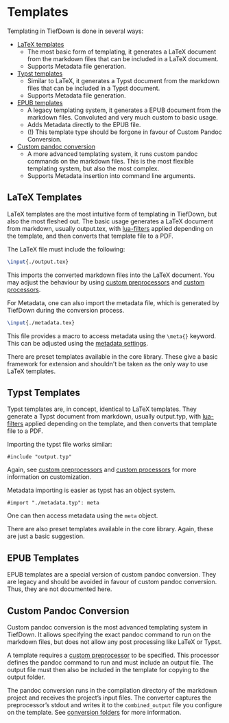 # Templates

Templating in TiefDown is done in several ways:

- [LaTeX templates](#latex-templates)
  - The most basic form of templating, it generates a LaTeX document from the
    markdown files that can be included in a LaTeX document.
  - Supports Metadata file generation.
- [Typst templates](#typst-templates)
  - Similar to LaTeX, it generates a Typst document from the markdown files
    that can be included in a Typst document.
  - Supports Metadata file generation.
- [EPUB templates](#epub-templates)
  - A legacy templating system, it generates a EPUB document from the markdown
    files. Convoluted and very much custom to basic usage.
  - Adds Metadata directly to the EPUB file.
  - (!) This template type should be forgone in favour of Custom Pandoc
    Conversion.
- [Custom pandoc conversion](#custom-pandoc-conversion)
  - A more advanced templating system, it runs custom pandoc commands on the
    markdown files. This is the most flexible templating system, but also the
    most complex.
  - Supports Metadata insertion into command line arguments.

## LaTeX Templates

LaTeX templates are the most intuitive form of templating in TiefDown, but also
the most fleshed out. The basic usage generates a LaTeX document from markdown,
usually output.tex, with [lua-filters](#lua-filters) applied depending on the
template, and then converts that template file to a PDF.

The LaTeX file must include the following:

```latex
\input{./output.tex}
```

This imports the converted markdown files into the LaTeX document. You may
adjust the behaviour by using [custom preprocessors](#custom-processors) and
[custom processors](#custom-processors).

For Metadata, one can also import the metadata file, which is generated by
TiefDown during the conversion process.

```latex
\input{./metadata.tex}
```

This file provides a macro to access metadata using the `\meta{}` keyword.
This can be adjusted using the [metadata settings](#metadata-settings).

There are preset templates available in the core library. These give a basic
framework for extension and shouldn't be taken as the only way to use LaTeX
templates.

## Typst Templates

Typst templates are, in concept, identical to LaTeX templates. They generate a
Typst document from markdown, usually output.typ, with [lua-filters](#lua-filters)
applied depending on the template, and then converts that template file to a PDF.

Importing the typst file works similar:

```typst
#include "output.typ"
```

Again, see [custom preprocessors](#custom-processors) and
[custom processors](#custom-processors) for more information on customization.

Metadata importing is easier as typst has an object system.

```typst
#import "./metadata.typ": meta
```

One can then access metadata using the `meta` object.

There are also preset templates available in the core library. Again, these
are just a basic suggestion.

## EPUB Templates

EPUB templates are a special version of custom pandoc conversion. They are
legacy and should be avoided in favour of custom pandoc conversion. Thus,
they are not documented here.

## Custom Pandoc Conversion

Custom pandoc conversion is the most advanced templating system in TiefDown.
It allows specifying the exact pandoc command to run on the markdown files,
but does not allow any post processing like LaTeX or Typst.

A template requires a [custom preprocessor](#custom-processors) to be specified.
This processor defines the pandoc command to run and must include an output
file. The output file must then also be included in the template for copying
to the output folder.

The pandoc conversion runs in the compilation directory of the markdown project
and receives the project’s input files. The converter captures the preprocessor’s
stdout and writes it to the `combined_output` file you configure on the template.
See [conversion folders](#conversion-folders) for more information.
